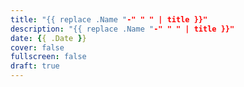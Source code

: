 ```yaml
---
title: "{{ replace .Name "-" " " | title }}"
description: "{{ replace .Name "-" " " | title }}"
date: {{ .Date }}
cover: false
fullscreen: false
draft: true
---
```

